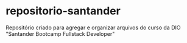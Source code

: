 # repositorio-santander
 Repositório criado para agregar e organizar arquivos do curso da DIO "Santander Bootcamp Fullstack Developer"
